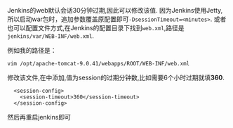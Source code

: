 Jenkins的web默认会话30分钟过期,因此可以修改该值. 因为Jenkins使用Jetty,所以启动war包时，追加参数覆盖原配置即可`-DsessionTimeout=<minutes>`. 或者也可以配置文件方式,在Jenkins的配置目录下找到`web.xml`,路径是`jenkins/var/WEB-INF/web.xml`.

例如我的路径是：

```
vim /opt/apache-tomcat-9.0.41/webapps/ROOT/WEB-INF/web.xml
```

修改该文件,在<session-config>中添加<session-timeout>,值为session的过期分钟数,比如需要6个小时过期就填**360**. 

```shell
  <session-config>
    <session-timeout>360</session-timeout>
  </session-config>
```

然后再重启jenkins即可